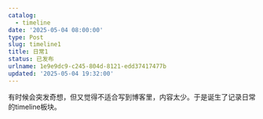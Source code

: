 ```yaml
---
catalog:
  - timeline
date: '2025-05-04 08:00:00'
type: Post
slug: timeline1
title: 日常1
status: 已发布
urlname: 1e9e9dc9-c245-804d-8121-edd37417477b
updated: '2025-05-04 19:32:00'
---
```


有时候会突发奇想，但又觉得不适合写到博客里，内容太少。于是诞生了记录日常的timeline板块。

